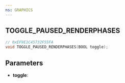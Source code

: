 ```yaml
---
ns: GRAPHICS
---
```

## TOGGLE_PAUSED_RENDERPHASES

```c
// 0xEF9E1C45732F55FA
void TOGGLE_PAUSED_RENDERPHASES(BOOL toggle);
```

## Parameters
* **toggle**:
